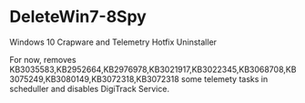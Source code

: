 # DeleteWin7-8Spy
Windows 10 Crapware and Telemetry Hotfix Uninstaller

For now, removes KB3035583,KB2952664,KB2976978,KB3021917,KB3022345,KB3068708,KB3075249,KB3080149,KB3072318,KB3072318
some telemety tasks in scheduller and disables DigiTrack Service.
